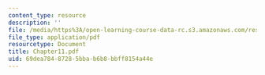 ```yaml
---
content_type: resource
description: ''
file: /media/https%3A/open-learning-course-data-rc.s3.amazonaws.com/res-12-000-evolution-of-physical-oceanography-spring-2007/69dea78487285bbab6b8bbff8154a44e_Chapter11.pdf
file_type: application/pdf
resourcetype: Document
title: Chapter11.pdf
uid: 69dea784-8728-5bba-b6b8-bbff8154a44e
---
```

